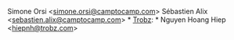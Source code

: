 Simone Orsi \<simone.orsi@camptocamp.com\> Sébastien Alix
\<sebastien.alix@camptocamp.com\> \* [Trobz](https://trobz.com): \*
Nguyen Hoang Hiep \<hiepnh@trobz.com\>
